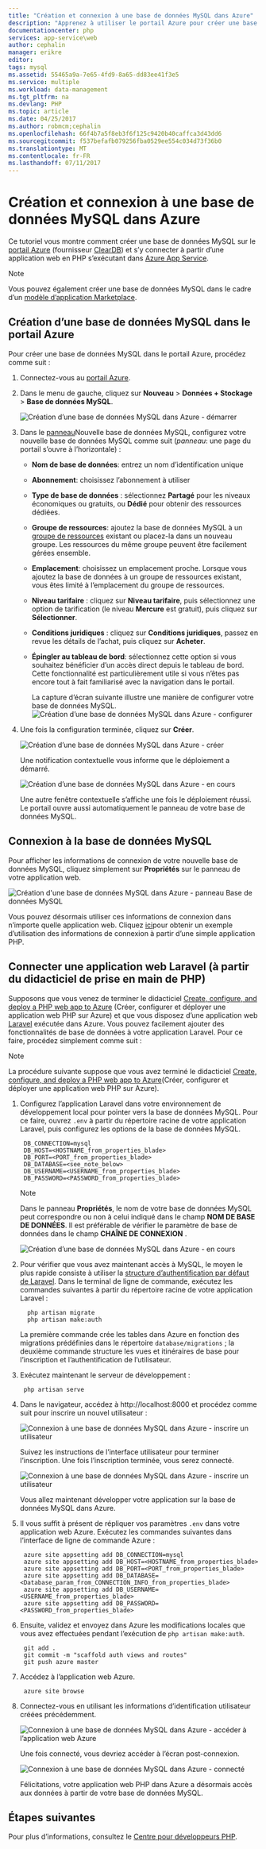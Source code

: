 ```yaml
---
title: "Création et connexion à une base de données MySQL dans Azure"
description: "Apprenez à utiliser le portail Azure pour créer une base de données MySQL et vous y connecter à partir d’une application web PHP dans Azure."
documentationcenter: php
services: app-service\web
author: cephalin
manager: erikre
editor: 
tags: mysql
ms.assetid: 55465a9a-7e65-4fd9-8a65-dd83ee41f3e5
ms.service: multiple
ms.workload: data-management
ms.tgt_pltfrm: na
ms.devlang: PHP
ms.topic: article
ms.date: 04/25/2017
ms.author: robmcm;cephalin
ms.openlocfilehash: 66f4b7a5f8eb3f6f125c9420b40caffca3d43dd6
ms.sourcegitcommit: f537befafb079256fba0529ee554c034d73f36b0
ms.translationtype: MT
ms.contentlocale: fr-FR
ms.lasthandoff: 07/11/2017
---
```

# <a name="create-and-connect-to-a-mysql-database-in-azure"></a>Création et connexion à une base de données MySQL dans Azure
Ce tutoriel vous montre comment créer une base de données MySQL sur le [portail Azure](https://portal.azure.com) (fournisseur [ClearDB](http://www.cleardb.com/)) et s’y connecter à partir d’une application web en PHP s’exécutant dans [Azure App Service](app-service/app-service-value-prop-what-is.md).

> [!NOTE]
> Vous pouvez également créer une base de données MySQL dans le cadre d’un [modèle d’application Marketplace](app-service-web/app-service-web-create-web-app-from-marketplace.md).
>
>

## <a name="create-a-mysql-database-in-azure-portal"></a>Création d’une base de données MySQL dans le portail Azure
Pour créer une base de données MySQL dans le portail Azure, procédez comme suit :

1. Connectez-vous au [portail Azure](https://portal.azure.com).
2. Dans le menu de gauche, cliquez sur **Nouveau** > **Données + Stockage** > **Base de données MySQL**.

    ![Création d’une base de données MySQL dans Azure - démarrer](./media/store-php-create-mysql-database/create-db-1-start.png)
3. Dans le [panneau](azure-portal-overview.md)Nouvelle base de données MySQL, configurez votre nouvelle base de données MySQL comme suit (*panneau*: une page du portail s’ouvre à l’horizontale) :

   * **Nom de base de données**: entrez un nom d’identification unique
   * **Abonnement**: choisissez l’abonnement à utiliser
   * **Type de base de données** : sélectionnez **Partagé** pour les niveaux économiques ou gratuits, ou **Dédié** pour obtenir des ressources dédiées.
   * **Groupe de ressources**: ajoutez la base de données MySQL à un [groupe de ressources](azure-resource-manager/resource-group-overview.md) existant ou placez-la dans un nouveau groupe. Les ressources du même groupe peuvent être facilement gérées ensemble.
   * **Emplacement**: choisissez un emplacement proche. Lorsque vous ajoutez la base de données à un groupe de ressources existant, vous êtes limité à l’emplacement du groupe de ressources.
   * **Niveau tarifaire** : cliquez sur **Niveau tarifaire**, puis sélectionnez une option de tarification (le niveau **Mercure** est gratuit), puis cliquez sur **Sélectionner**.
   * **Conditions juridiques** : cliquez sur **Conditions juridiques**, passez en revue les détails de l’achat, puis cliquez sur **Acheter**.
   * **Épingler au tableau de bord**: sélectionnez cette option si vous souhaitez bénéficier d’un accès direct depuis le tableau de bord. Cette fonctionnalité est particulièrement utile si vous n’êtes pas encore tout à fait familiarisé avec la navigation dans le portail.

     La capture d’écran suivante illustre une manière de configurer votre base de données MySQL.  
     ![Création d’une base de données MySQL dans Azure - configurer](./media/store-php-create-mysql-database/create-db-2-configure.png)
4. Une fois la configuration terminée, cliquez sur **Créer**.

    ![Création d’une base de données MySQL dans Azure - créer](./media/store-php-create-mysql-database/create-db-3-create.png)

    Une notification contextuelle vous informe que le déploiement a démarré.

    ![Création d’une base de données MySQL dans Azure - en cours](./media/store-php-create-mysql-database/create-db-4-started-status.png)

    Une autre fenêtre contextuelle s’affiche une fois le déploiement réussi. Le portail ouvre aussi automatiquement le panneau de votre base de données MySQL.

<a name="connect"></a>

## <a name="connect-to-your-mysql-database"></a>Connexion à la base de données MySQL
Pour afficher les informations de connexion de votre nouvelle base de données MySQL, cliquez simplement sur **Propriétés** sur le panneau de votre application web.

![Création d'une base de données MySQL dans Azure - panneau Base de données MySQL](./media/store-php-create-mysql-database/create-db-5-finished-db-blade.png)

Vous pouvez désormais utiliser ces informations de connexion dans n’importe quelle application web. Cliquez [ici](https://github.com/WindowsAzure/azure-sdk-for-php-samples/tree/master/tasklist-mysql)pour obtenir un exemple d’utilisation des informations de connexion à partir d’une simple application PHP.

## <a name="connect-a-laravel-web-app-from-the-php-get-started-tutorial"></a>Connecter une application web Laravel (à partir du didacticiel de prise en main de PHP)
Supposons que vous venez de terminer le didacticiel [Create, configure, and deploy a PHP web app to Azure](app-service-web/app-service-web-php-get-started.md) (Créer, configurer et déployer une application web PHP sur Azure) et que vous disposez d’une application web [Laravel](https://www.laravel.com/) exécutée dans Azure. Vous pouvez facilement ajouter des fonctionnalités de base de données à votre application Laravel. Pour ce faire, procédez simplement comme suit :

> [!NOTE]
> La procédure suivante suppose que vous avez terminé le didacticiel [Create, configure, and deploy a PHP web app to Azure](app-service-web/app-service-web-php-get-started.md)(Créer, configurer et déployer une application web PHP sur Azure).
>
>

1. Configurez l’application Laravel dans votre environnement de développement local pour pointer vers la base de données MySQL. Pour ce faire, ouvrez `.env` à partir du répertoire racine de votre application Laravel, puis configurez les options de la base de données MySQL.

        DB_CONNECTION=mysql
        DB_HOST=<HOSTNAME_from_properties_blade>
        DB_PORT=<PORT_from_properties_blade>
        DB_DATABASE=<see_note_below>
        DB_USERNAME=<USERNAME_from_properties_blade>
        DB_PASSWORD=<PASSWORD_from_properties_blade>

   > [!NOTE]
   > Dans le panneau **Propriétés**, le nom de votre base de données MySQL peut correspondre ou non à celui indiqué dans le champ **NOM DE BASE DE DONNÉES**. Il est préférable de vérifier le paramètre de base de données dans le champ **CHAÎNE DE CONNEXION** .    
   >
   > ![Création d’une base de données MySQL dans Azure - en cours](./media/store-php-create-mysql-database/connect-db-1-database-name.png)
   >
   >
2. Pour vérifier que vous avez maintenant accès à MySQL, le moyen le plus rapide consiste à utiliser la [structure d’authentification par défaut de Laravel](https://laravel.com/docs/5.2/authentication#authentication-quickstart).
   Dans le terminal de ligne de commande, exécutez les commandes suivantes à partir du répertoire racine de votre application Laravel :

         php artisan migrate
         php artisan make:auth

    La première commande crée les tables dans Azure en fonction des migrations prédéfinies dans le répertoire `database/migrations` ; la deuxième commande structure les vues et itinéraires de base pour l’inscription et l’authentification de l’utilisateur.
3. Exécutez maintenant le serveur de développement :

        php artisan serve
4. Dans le navigateur, accédez à http://localhost:8000 et procédez comme suit pour inscrire un nouvel utilisateur :

    ![Connexion à une base de données MySQL dans Azure - inscrire un utilisateur](./media/store-php-create-mysql-database/connect-db-2-development-server.png)

    Suivez les instructions de l’interface utilisateur pour terminer l’inscription. Une fois l’inscription terminée, vous serez connecté.

    ![Connexion à une base de données MySQL dans Azure - inscrire un utilisateur](./media/store-php-create-mysql-database/connect-db-3-registered-user.png)

    Vous allez maintenant développer votre application sur la base de données MySQL dans Azure.
5. Il vous suffit à présent de répliquer vos paramètres `.env` dans votre application web Azure. Exécutez les commandes suivantes dans l’interface de ligne de commande Azure :

        azure site appsetting add DB_CONNECTION=mysql
        azure site appsetting add DB_HOST=<HOSTNAME_from_properties_blade>
        azure site appsetting add DB_PORT=<PORT_from_properties_blade>
        azure site appsetting add DB_DATABASE=<Database_param_from_CONNECTION_INFO_from_properties_blade>
        azure site appsetting add DB_USERNAME=<USERNAME_from_properties_blade>
        azure site appsetting add DB_PASSWORD=<PASSWORD_from_properties_blade>

6. Ensuite, validez et envoyez dans Azure les modifications locales que vous avez effectuées pendant l’exécution de `php artisan make:auth`.

        git add .
        git commit -m "scaffold auth views and routes"
        git push azure master
7. Accédez à l’application web Azure.

        azure site browse
8. Connectez-vous en utilisant les informations d’identification utilisateur créées précédemment.

    ![Connexion à une base de données MySQL dans Azure - accéder à l’application web Azure](./media/store-php-create-mysql-database/connect-db-4-browse-azure-webapp.png)

    Une fois connecté, vous devriez accéder à l’écran post-connexion.

    ![Connexion à une base de données MySQL dans Azure - connecté](./media/store-php-create-mysql-database/connect-db-5-logged-in.png)

    Félicitations, votre application web PHP dans Azure a désormais accès aux données à partir de votre base de données MySQL.

## <a name="next-steps"></a>Étapes suivantes
Pour plus d’informations, consultez le [Centre pour développeurs PHP](/develop/php/).
